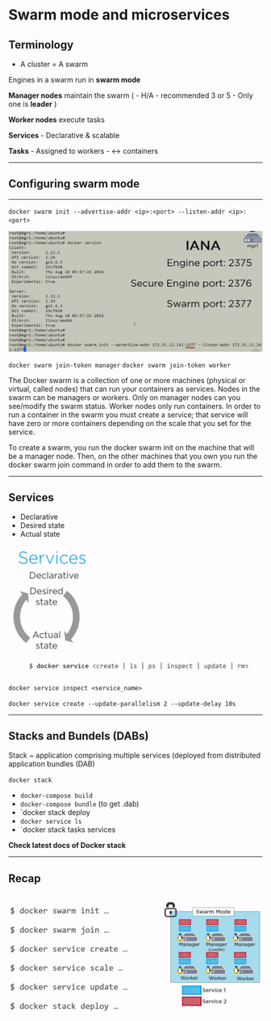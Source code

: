 # Swarm mode and microservices

## Terminology

- A cluster = A swarm

Engines in a swarm run in **swarm mode**

**Manager nodes** maintain the swarm (
	- H/A - recommended 3 or 5
	- Only one is **leader**
)

**Worker nodes** execute tasks

**Services**
	- Declarative & scalable

**Tasks**
	- Assigned to workers
	- <-> containers
___

## Configuring swarm mode
___

`docker swarm init --advertise-addr <ip>:<port> --listen-addr <ip>:<port>`

![](/swarm_mode_and_microservices/img/swarm-ports.png)

`docker swarm join-token manager`
`docker swarm join-token worker`

The Docker swarm is a collection of one or more machines (physical or virtual, called nodes) that can run your containers as services. Nodes in the swarm can be managers or workers. Only on manager nodes can you see/modify the swarm status. Worker nodes only run containers. In order to run a container in the swarm you must create a service; that service will have zero or more containers depending on the scale that you set for the service.

To create a swarm, you run the docker swarm init on the machine that will be a manager node. Then, on the other machines that you own you run the docker swarm join command in order to add them to the swarm. 

___

## Services

- Declarative
- Desired state
- Actual state

![](/swarm_mode_and_microservices/img/services-managing.png)

`docker service inspect <service_name>`

`docker service create --update-parallelism 2 --update-delay 10s`

___

## Stacks and Bundels (DABs)

Stack ~ application comprising multiple services
(deployed from distributed application bundles (DAB)

`docker stack`

- `docker-compose build`
- `docker-compose bundle` (to get <app>.dab)
- `docker stack deploy <app>
- `docker service ls`
- `docker stack tasks services

**Check latest docs of Docker stack**

___

## Recap

![](/swarm_mode_and_microservices/img/swarm-recap.png)

